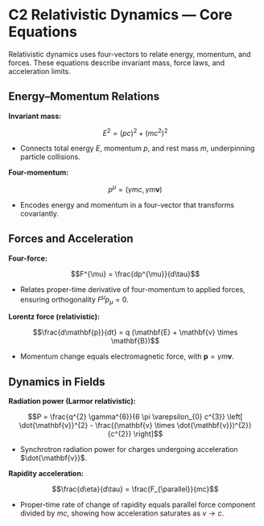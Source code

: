 # C2 Relativistic Dynamics — Core Equations

Relativistic dynamics uses four-vectors to relate energy, momentum, and forces. These equations describe invariant mass, force laws, and acceleration limits.

## Energy–Momentum Relations
**Invariant mass:**

$$E^{2} = (pc)^{2} + (mc^{2})^{2}$$

- Connects total energy $E$, momentum $p$, and rest mass $m$, underpinning particle collisions.

**Four-momentum:**

$$p^{\mu} = (\gamma mc, \gamma m \mathbf{v})$$

- Encodes energy and momentum in a four-vector that transforms covariantly.

## Forces and Acceleration
**Four-force:**

$$F^{\mu} = \frac{dp^{\mu}}{d\tau}$$

- Relates proper-time derivative of four-momentum to applied forces, ensuring orthogonality $F^{\mu} p_{\mu} = 0$.

**Lorentz force (relativistic):**

$$\frac{d\mathbf{p}}{dt} = q (\mathbf{E} + \mathbf{v} \times \mathbf{B})$$

- Momentum change equals electromagnetic force, with $\mathbf{p} = \gamma m \mathbf{v}$.

## Dynamics in Fields
**Radiation power (Larmor relativistic):**

$$P = \frac{q^{2} \gamma^{6}}{6 \pi \varepsilon_{0} c^{3}} \left[ \dot{\mathbf{v}}^{2} - \frac{(\mathbf{v} \times \dot{\mathbf{v}})^{2}}{c^{2}} \right]$$

- Synchrotron radiation power for charges undergoing acceleration $\dot{\mathbf{v}}$.

**Rapidity acceleration:**

$$\frac{d\eta}{d\tau} = \frac{F_{\parallel}}{mc}$$

- Proper-time rate of change of rapidity equals parallel force component divided by $mc$, showing how acceleration saturates as $v \rightarrow c$.
